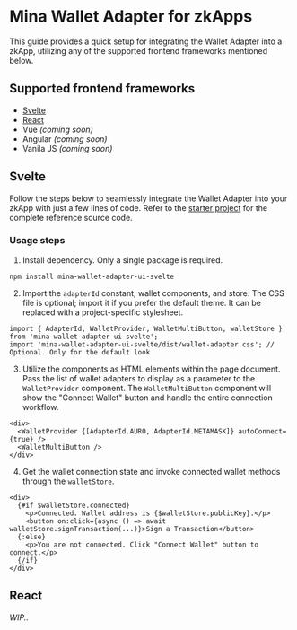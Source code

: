 # Mina Wallet Adapter for zkApps

This guide provides a quick setup for integrating the Wallet Adapter into a zkApp, utilizing any of the supported frontend frameworks mentioned below.

## Supported frontend frameworks

- [Svelte](#svelte)
- [React](#react)
- Vue _(coming soon)_
- Angular _(coming soon)_
- Vanila JS _(coming soon)_

## Svelte

Follow the steps below to seamlessly integrate the Wallet Adapter into your zkApp with just a few lines of code. Refer to the [starter project](../packages/starter/svelte/zkapp-starter-template/) for the complete reference source code.

### Usage steps

1. Install dependency. Only a single package is required.

```
npm install mina-wallet-adapter-ui-svelte
```

2. Import the `adapterId` constant, wallet components, and store. The CSS file is optional; import it if you prefer the default theme. It can be replaced with a project-specific stylesheet.

```
import { AdapterId, WalletProvider,	WalletMultiButton, walletStore } from 'mina-wallet-adapter-ui-svelte';
import 'mina-wallet-adapter-ui-svelte/dist/wallet-adapter.css'; // Optional. Only for the default look
```

3. Utilize the components as HTML elements within the page document. Pass the list of wallet adapters to display as a parameter to the `WalletProvider` component. The `WalletMultiButton` component will show the "Connect Wallet" button and handle the entire connection workflow.

```
<div>
  <WalletProvider {[AdapterId.AURO, AdapterId.METAMASK]} autoConnect={true} />
  <WalletMultiButton />
</div>
```

4. Get the wallet connection state and invoke connected wallet methods through the `walletStore`.

```
<div>
  {#if $walletStore.connected}
    <p>Connected. Wallet address is {$walletStore.publicKey}.</p>
    <button on:click={async () => await walletStore.signTransaction(...)}>Sign a Transaction</button>
  {:else}
    <p>You are not connected. Click "Connect Wallet" button to connect.</p>
  {/if}
</div>
```

## React

_WIP.._
